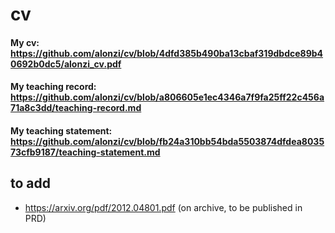 # cv

#### My cv: https://github.com/alonzi/cv/blob/4dfd385b490ba13cbaf319dbdce89b40692b0dc5/alonzi_cv.pdf
#### My teaching record: https://github.com/alonzi/cv/blob/a806605e1ec4346a7f9fa25ff22c456a71a8c3dd/teaching-record.md
#### My teaching statement: https://github.com/alonzi/cv/blob/fb24a310bb54bda5503874dfdea803573cfb9187/teaching-statement.md


## to add
* https://arxiv.org/pdf/2012.04801.pdf (on archive, to be published in PRD)
